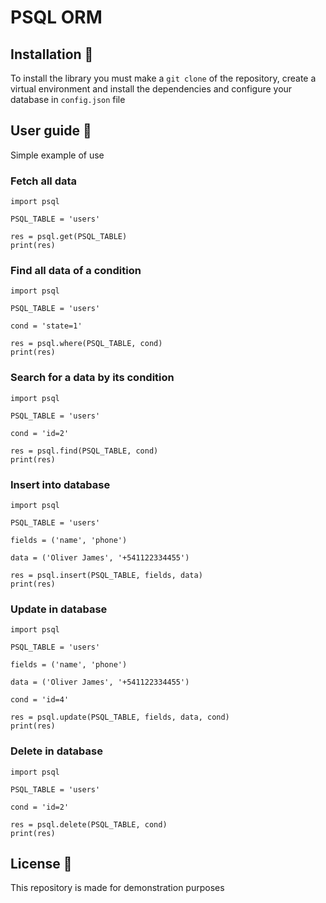 # PSQL ORM

## Installation :pushpin:

To install the library you must make a ```git clone``` of the repository, create a virtual environment and install the dependencies and configure your database in ```config.json``` file

## User guide :dart:

Simple example of use

### Fetch all data

```
import psql

PSQL_TABLE = 'users'

res = psql.get(PSQL_TABLE)
print(res)
```

### Find all data of a condition

```
import psql

PSQL_TABLE = 'users'

cond = 'state=1'

res = psql.where(PSQL_TABLE, cond)
print(res)
```

### Search for a data by its condition

```
import psql

PSQL_TABLE = 'users'

cond = 'id=2'

res = psql.find(PSQL_TABLE, cond)
print(res)
```

### Insert into database

```
import psql

PSQL_TABLE = 'users'

fields = ('name', 'phone')

data = ('Oliver James', '+541122334455')

res = psql.insert(PSQL_TABLE, fields, data)
print(res)
```

### Update in database

```
import psql

PSQL_TABLE = 'users'

fields = ('name', 'phone')

data = ('Oliver James', '+541122334455')

cond = 'id=4'

res = psql.update(PSQL_TABLE, fields, data, cond)
print(res)
```

### Delete in database

```
import psql

PSQL_TABLE = 'users'

cond = 'id=2'

res = psql.delete(PSQL_TABLE, cond)
print(res)
```

## License :memo:

This repository is made for demonstration purposes
